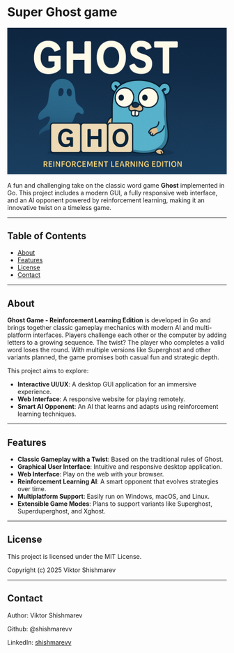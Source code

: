 # Super Ghost game

![Ghost Game Banner](assets/banner.png)

A fun and challenging take on the classic word game **Ghost** implemented in Go. This project includes a modern GUI, a fully responsive web interface, and an AI opponent powered by reinforcement learning, making it an innovative twist on a timeless game.

---

## Table of Contents
- [About](#about)
- [Features](#features)
- [License](#license)
- [Contact](#contact)

---

## About

**Ghost Game - Reinforcement Learning Edition** is developed in Go and brings together classic gameplay mechanics with modern AI and multi-platform interfaces. Players challenge each other or the computer by adding letters to a growing sequence. The twist? The player who completes a valid word loses the round. With multiple versions like Superghost and other variants planned, the game promises both casual fun and strategic depth.

This project aims to explore:
- **Interactive UI/UX**: A desktop GUI application for an immersive experience.
- **Web Interface**: A responsive website for playing remotely.
- **Smart AI Opponent**: An AI that learns and adapts using reinforcement learning techniques.

---

## Features

- **Classic Gameplay with a Twist**: Based on the traditional rules of Ghost.
- **Graphical User Interface**: Intuitive and responsive desktop application.
- **Web Interface**: Play on the web with your browser.
- **Reinforcement Learning AI**: A smart opponent that evolves strategies over time.
- **Multiplatform Support**: Easily run on Windows, macOS, and Linux.
- **Extensible Game Modes**: Plans to support variants like Superghost, Superduperghost, and Xghost.

---

## License

This project is licensed under the MIT License.

Copyright (c) 2025 Viktor Shishmarev

---

## Contact

Author: Viktor Shishmarev

Github: @shishmarevv

LinkedIn: [shishmarevv](https://www.linkedin.com/in/shishmarevv/) 